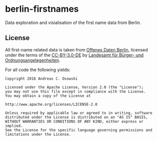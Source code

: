 berlin-firstnames
==================================

Data exploration and visialisation of the first name data from Berlin.

## License
All first-name related data is taken from [Offenes Daten Berlin](http://daten.berlin.de), licensed under the terms of the [CC-BY-3.0-DE](http://creativecommons.org/licenses/by/3.0/de/) by [Landesamt für Bürger- und Ordnungsangelegenheiten](http://www.berlin.de/labo/).

For all code the following yields:
```
Copyright 2016 Andreas C. Osowski

Licensed under the Apache License, Version 2.0 (the "License");
you may not use this file except in compliance with the License.
You may obtain a copy of the License at

http://www.apache.org/licenses/LICENSE-2.0

Unless required by applicable law or agreed to in writing, software
distributed under the License is distributed on an "AS IS" BASIS,
WITHOUT WARRANTIES OR CONDITIONS OF ANY KIND, either express or implied.
See the License for the specific language governing permissions and
limitations under the License.
```
